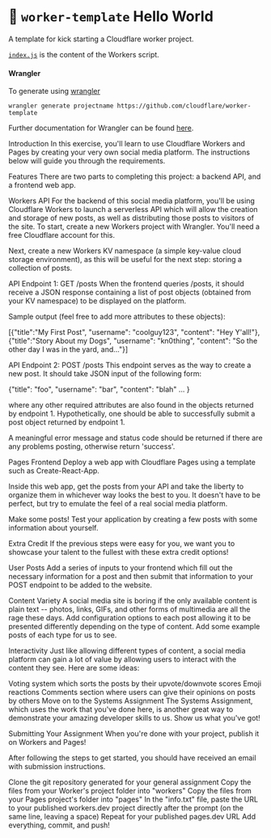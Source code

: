 # 👷 `worker-template` Hello World

A template for kick starting a Cloudflare worker project.

[`index.js`](https://github.com/cloudflare/worker-template/blob/master/index.js) is the content of the Workers script.

#### Wrangler

To generate using [wrangler](https://github.com/cloudflare/wrangler)

```
wrangler generate projectname https://github.com/cloudflare/worker-template
```

Further documentation for Wrangler can be found [here](https://developers.cloudflare.com/workers/tooling/wrangler).

Introduction
In this exercise, you'll learn to use Cloudflare Workers and Pages by creating your very own social media platform. The instructions below will guide you through the requirements.

Features
There are two parts to completing this project: a backend API, and a frontend web app.

Workers API
For the backend of this social media platform, you'll be using Cloudflare Workers to launch a serverless API which will allow the creation and storage of new posts, as well as distributing those posts to visitors of the site. To start, create a new Workers project with Wrangler. You'll need a free Cloudflare account for this.

Next, create a new Workers KV namespace (a simple key-value cloud storage environment), as this will be useful for the next step: storing a collection of posts.

API Endpoint 1: GET /posts
When the frontend queries /posts, it should receive a JSON response containing a list of post objects (obtained from your KV namespace) to be displayed on the platform.

Sample output (feel free to add more attributes to these objects):

[{"title":"My First Post", "username": "coolguy123", "content": "Hey Y'all!"}, {"title":"Story About my Dogs", "username": "kn0thing", "content": "So the other day I was in the yard, and..."}]

API Endpoint 2: POST /posts
This endpoint serves as the way to create a new post. It should take JSON input of the following form:

{"title": "foo", "username": "bar", "content": "blah" ... }

where any other required attributes are also found in the objects returned by endpoint 1. Hypothetically, one should be able to successfully submit a post object returned by endpoint 1.

A meaningful error message and status code should be returned if there are any problems posting, otherwise return 'success'.

Pages Frontend
Deploy a web app with Cloudflare Pages using a template such as Create-React-App.

Inside this web app, get the posts from your API and take the liberty to organize them in whichever way looks the best to you. It doesn't have to be perfect, but try to emulate the feel of a real social media platform.

Make some posts!
Test your application by creating a few posts with some information about yourself.

Extra Credit
If the previous steps were easy for you, we want you to showcase your talent to the fullest with these extra credit options!

User Posts
Add a series of inputs to your frontend which fill out the necessary information for a post and then submit that information to your POST endpoint to be added to the website.

Content Variety
A social media site is boring if the only available content is plain text -- photos, links, GIFs, and other forms of multimedia are all the rage these days. Add configuration options to each post allowing it to be presented differently depending on the type of content. Add some example posts of each type for us to see.

Interactivity
Just like allowing different types of content, a social media platform can gain a lot of value by allowing users to interact with the content they see. Here are some ideas:

Voting system which sorts the posts by their upvote/downvote scores
Emoji reactions
Comments section where users can give their opinions on posts by others
Move on to the Systems Assignment
The Systems Assignment, which uses the work that you've done here, is another great way to demonstrate your amazing developer skills to us. Show us what you've got!

Submitting Your Assignment
When you're done with your project, publish it on Workers and Pages!

After following the steps to get started, you should have received an email with submission instructions.

Clone the git repository generated for your general assignment
Copy the files from your Worker's project folder into "workers"
Copy the files from your Pages project's folder into "pages"
In the "info.txt" file, paste the URL to your published workers.dev project directly after the prompt (on the same line, leaving a space)
Repeat for your published pages.dev URL
Add everything, commit, and push!